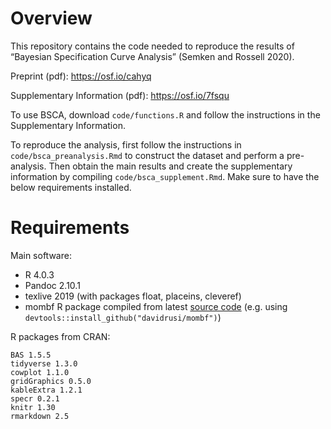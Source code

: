 # Overview

This repository contains the code needed to reproduce the results of “Bayesian Specification Curve Analysis” (Semken and Rossell 2020).

Preprint (pdf): https://osf.io/cahyq

Supplementary Information (pdf): https://osf.io/7fsqu

To use BSCA, download `code/functions.R` and follow the instructions in the Supplementary Information.

To reproduce the analysis, first follow the instructions in `code/bsca_preanalysis.Rmd` to construct the dataset and perform a pre-analysis.  Then obtain the main results and create the supplementary information by compiling `code/bsca_supplement.Rmd`.  Make sure to have the below requirements installed.

# Requirements

Main software:
- R 4.0.3
- Pandoc 2.10.1
- texlive 2019 (with packages float, placeins, cleveref)
- mombf R package compiled from latest [source code](https://github.com/davidrusi/mombf) (e.g. using `devtools::install_github("davidrusi/mombf")`)

R packages from CRAN:
```
BAS 1.5.5
tidyverse 1.3.0
cowplot 1.1.0
gridGraphics 0.5.0
kableExtra 1.2.1
specr 0.2.1
knitr 1.30
rmarkdown 2.5
```

